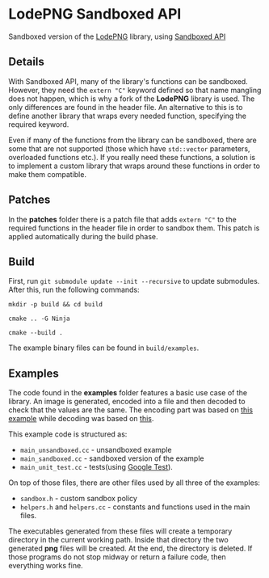 # LodePNG Sandboxed API

Sandboxed version of the [LodePNG](https://github.com/lvandeve/lodepng) library, using [Sandboxed API](https://github.com/google/sandboxed-api)

## Details

With Sandboxed API, many of the library's functions can be sandboxed. However, they need the `extern "C"` keyword defined so that name mangling does not happen, which is why a fork of the **LodePNG** library is used. The only differences are found in the header file. An alternative to this is to define another library that wraps every needed function, specifying the required keyword.

Even if many of the functions from the library can be sandboxed, there are some that are not supported (those which have `std::vector` parameters, overloaded functions etc.). If you really need these functions, a solution is to implement a custom library that wraps around these functions in order to make them compatible.

## Patches

In the **patches** folder there is a patch file that adds `extern "C"` to the required functions in the header file in order to sandbox them. This patch is applied automatically during the build phase.

## Build

First, run `git submodule update --init --recursive` to update submodules.
After this, run the following commands:

`mkdir -p build && cd build`

`cmake .. -G Ninja`

`cmake --build .`


The example binary files can be found in `build/examples`.

## Examples

The code found in the **examples** folder features a basic use case of the library. An image is generated, encoded into a file and then decoded to check that the values are the same. The encoding part was based on [this example](https://github.com/lvandeve/lodepng/blob/master/examples/example_encode.c) while decoding was based on [this](https://github.com/lvandeve/lodepng/blob/master/examples/example_decode.c).

This example code is structured as:
- `main_unsandboxed.cc` - unsandboxed example
- `main_sandboxed.cc` - sandboxed version of the example
- `main_unit_test.cc` - tests(using [Google Test](https://github.com/google/googletest)).

On top of those files, there are other files used by all three of the examples:
- `sandbox.h` - custom sandbox policy
- `helpers.h` and `helpers.cc` - constants and functions used in the main files.

The executables generated from these files will create a temporary directory in the current working path. Inside that directory the two generated **png** files will be created. At the end, the directory is deleted. If those programs do not stop midway or return a failure code, then everything works fine.
